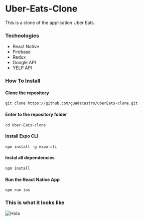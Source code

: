 # Uber-Eats-Clone

This is a clone of the application Uber Eats.


### Technologies

- React Native
- Firebase
- Redux
- Google API
- YELP API

### How To Install

#### Clone the repository
```console
git clone https://github.com/guadacastro/UberEats-clone.git
``` 

#### Enter to the repository folder
```console
cd Uber-Eats-clone
```
#### Install Expo CLI
``` console
npm install -g expo-cli
```

#### Instal all dependencies
``` console
npm install
```

#### Run the React Native App
```console
npm run ios
```
### This is what it looks like

![Hola](1.png)